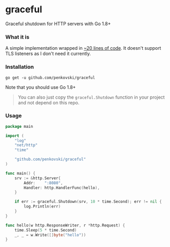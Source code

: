 # graceful
Graceful shutdown for HTTP servers with Go 1.8+

### What it is

A simple implementation wrapped in [~20 lines 
of code](./graceful.go). It doesn't support TLS listeners as 
I don't need it currently. 

### Installation

`go get -u github.com/penkovski/graceful`

Note that you should use Go 1.8+

> You can also just copy the `graceful.Shutdown` function in your project 
> and not depend on this repo.

### Usage

```go
package main

import (
	"log"
	"net/http"
	"time"

	"github.com/penkovski/graceful"
)

func main() {
	srv := &http.Server{
		Addr:    ":8080",
		Handler: http.HandlerFunc(hello),
	}

	if err := graceful.Shutdown(srv, 10 * time.Second); err != nil {
		log.Println(err)
	}
}

func hello(w http.ResponseWriter, r *http.Request) {
	time.Sleep(5 * time.Second)
	_, _ = w.Write([]byte("hello"))
}
```